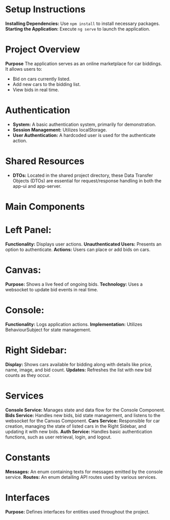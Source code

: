 # Setup Instructions

**Installing Dependencies:** Use `npm install` to install necessary packages.
**Starting the Application:** Execute `ng serve` to launch the application.

# Project Overview

**Purpose**
The application serves as an online marketplace for car biddings. It allows users to:

- Bid on cars currently listed.
- Add new cars to the bidding list.
- View bids in real time.

# Authentication

- **System:** A basic authentication system, primarily for demonstration.
- **Session Management:** Utilizes localStorage.
- **User Authentication:** A hardcoded user is used for the authenticate action.

# Shared Resources

- **DTOs:** Located in the shared project directory, these Data Transfer Objects (DTOs) are essential for request/response handling in both the app-ui and app-server.

# Main Components

# Left Panel:

**Functionality:** Displays user actions.
**Unauthenticated Users:** Presents an option to authenticate.
**Actions:** Users can place or add bids on cars.

# Canvas:

**Purpose:** Shows a live feed of ongoing bids.
**Technology:** Uses a websocket to update bid events in real time.

# Console:

**Functionality:** Logs application actions.
**Implementation:** Utilizes BehaviourSubject for state management.

# Right Sidebar:

**Display:** Shows cars available for bidding along with details like price, name, image, and bid count.
**Updates:** Refreshes the list with new bid counts as they occur.

# Services

**Console Service:** Manages state and data flow for the Console Component.
**Bids Service:** Handles new bids, bid state management, and listens to the websocket for the Canvas Component.
**Cars Service:** Responsible for car creation, managing the state of listed cars in the Right Sidebar, and updating it with new bids.
**Auth Service:** Handles basic authentication functions, such as user retrieval, login, and logout.

# Constants

**Messages:** An enum containing texts for messages emitted by the console service.
**Routes:** An enum detailing API routes used by various services.

# Interfaces

**Purpose:** Defines interfaces for entities used throughout the project.
